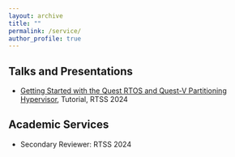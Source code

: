 ```yaml
---
layout: archive
title: ""
permalink: /service/
author_profile: true
---
```


## Talks and Presentations
* <a target="_blank" rel="noopener noreferrer" href="https://sites.bu.edu/quest/">Getting Started with the Quest RTOS and Quest-V Partitioning Hypervisor</a>, Tutorial, RTSS 2024

## Academic Services
* Secondary Reviewer: RTSS 2024